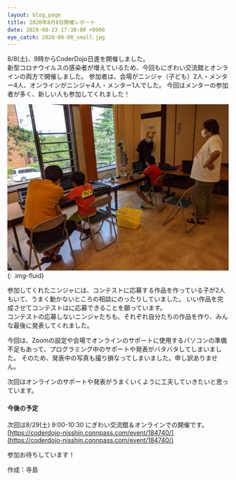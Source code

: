 ```yaml
---
layout: blog_page
title: 2020年8月8日開催レポート
date: 2020-08-23 17:30:00 +0900
eye_catch: 2020-08-08_small.jpg
---
```


8/8(土)、9時からCoderDojo日進を開催しました。<br />
新型コロナウイルスの感染者が増えているため、今回もにぎわい交流館とオンラインの両方で開催しました。
参加者は、会場がニンジャ（子ども）2人・メンター4人、オンラインがニンジャ4人・メンター1人でした。
今回はメンターの参加者が多く、新しい人も参加してくれました！

![会場の様子](/assets/img/2020-08-08_0.jpg){: .img-fluid}

参加してくれたニンジャには、コンテストに応募する作品を作っている子が2人もいて、うまく動かないところの相談にのったりしていました。
いい作品を完成させてコンテストはに応募できることを願っています。  
コンテストの応募しないニンジャたちも、それぞれ自分たちの作品を作り、みんな最後に発表してくれました。

今回は、Zoomの設定や会場でオンラインのサポートに使用するパソコンの準備不足もあって、プログラミング中のサポートや発表がバタバタしてしまいました。
そのため、発表中の写真も撮り損なってしまいました。申し訳ありません。

次回はオンラインのサポートや発表がうまくいくように工夫していきたいと思っています。

#### 今後の予定

次回は8/29(土) 9:00-10:30 にぎわい交流館＆オンラインでの開催です。<br/>
[https://coderdojo-nisshin.connpass.com/event/184740/](https://coderdojo-nisshin.connpass.com/event/184740/)

参加お待ちしています！

作成：寺島
